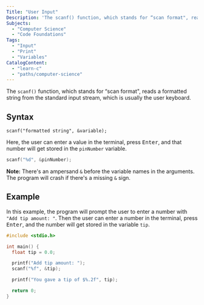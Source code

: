 ```yaml
---
Title: "User Input"
Description: 'The scanf() function, which stands for “scan format", reads a formatted string from the standard input stream, which is usually the user keyboard. pseudo scanf("formatted string", &variable);  Here, the user can enter a value in the terminal, press Enter, and that number will get stored in the pinNumber variable. c scanf("%d", &pinNumber);'
Subjects:
  - "Computer Science"
  - "Code Foundations"
Tags:
  - "Input"
  - "Print"
  - "Variables"
CatalogContent:
  - "learn-c"
  - "paths/computer-science"
---
```


The `scanf()` function, which stands for “scan format", reads a formatted string from the standard input stream, which is usually the user keyboard.

## Syntax

```pseudo
scanf("formatted string", &variable);
```

Here, the user can enter a value in the terminal, press <kbd>Enter</kbd>, and that number will get stored in the `pinNumber` variable.

```c
scanf("%d", &pinNumber);
```

**Note:** There's an ampersand `&` before the variable names in the arguments. The program will crash if there's a missing `&` sign.

## Example

In this example, the program will prompt the user to enter a number with `"Add tip amount: "`. Then the user can enter a number in the terminal, press <kbd>Enter</kbd>, and the number will get stored in the variable `tip`.

```c
#include <stdio.h>

int main() {
  float tip = 0.0;

  printf("Add tip amount: ");
  scanf("%f", &tip);

  printf("You gave a tip of $%.2f", tip);

  return 0;
}
```

